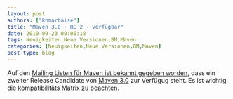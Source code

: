 ```yaml
---
layout: post
authors: ["khmarbaise"]
title: "Maven 3.0 - RC 2 - verfügbar"
date: 2010-09-23 09:05:18
tags: Neuigkeiten,Neue Versionen,BM,Maven
categories: [Neuigkeiten,Neue Versionen,BM,Maven]
post-type: blog
---
```

Auf den <a href="https://maven.40175.n5.nabble.com/PLEASE-TEST-Apache-Maven-3-0-RC2-td2850145.html#a2850145">Mailing Listen für Maven ist bekannt gegeben worden</a>, dass ein zweiter Release Candidate von <a href="https://repository.apache.org/content/repositories/maven-006/org/apache/maven/apache-maven/3.0-RC2/">Maven 3.0</a> zur Verfügug steht. Es ist wichtig die <a href="https://cwiki.apache.org/confluence/display/MAVEN/Maven+3.x+Compatibility+Notes">kompatibilitäts Matrix zu beachten</a>.
